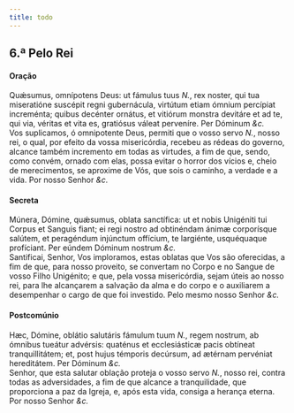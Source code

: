 ```yaml
---
title: todo
---
```

<h2 class="text-center">6.ª Pelo Rei</h2>

<h4 class="text-center">Oração</h4>
<div class="container-fluid">
<div class="row">
<div class="dropcap text-justify">
Quǽsumus, omnípotens Deus: ut fámulus tuus <em>N.</em>, rex noster, qui tua miseratióne suscépit regni gubernácula, virtútum etiam ómnium percípiat increménta; quibus decénter ornátus, et vitiórum monstra devitáre et ad te, qui via, véritas et vita es, gratiósus váleat perveníre. Per Dóminum <em>&c.</em>
</div>
<div class="dropcap text-justify">
Vos suplicamos, ó omnipotente Deus, permiti que o vosso servo <em>N.</em>, nosso rei, o qual, por efeito da vossa misericórdia, recebeu as rédeas do governo, alcance também incremento em todas as virtudes, a fim de que, sendo, como convém, ornado com elas, possa evitar o horror dos vícios e, cheio de merecimentos, se aproxime de Vós, que sois o caminho, a verdade e a vida. Por nosso Senhor <em>&c.</em>
</div>
</div>
</div>

<h4 class="text-center">Secreta</h4>
<div class="container-fluid">
<div class="row">
<div class="dropcap text-justify">
Múnera, Dómine, quǽsumus, oblata sanctífica: ut et nobis Unigéniti tui Corpus et Sanguis fiant; ei regi nostro ad obtinéndam ánimæ corporísque salútem, et peragéndum injúnctum offícium, te largiénte, usquéquaque profíciant. Per eúndem Dóminum nostrum <em>&c.</em>
</div>
<div class="dropcap text-justify">
Santificai, Senhor, Vos imploramos, estas oblatas que Vos são oferecidas, a fim de que, para nosso proveito, se convertam no Corpo e no Sangue de vosso Filho Unigénito; e que, pela vossa misericórdia, sejam úteis ao nosso rei, para lhe alcançarem a salvação da alma e do corpo e o auxiliarem a desempenhar o cargo de que foi investido. Pelo mesmo nosso Senhor <em>&c.</em>
</div>
</div>
</div>

<h4 class="text-center">Postcomúnio</h4>
<div class="container-fluid">
<div class="row">
<div class="dropcap text-justify">
Hæc, Dómine, oblátio salutáris fámulum tuum <em>N.</em>, regem nostrum, ab ómnibus tueátur advérsis: quaténus et ecclesiásticæ pacis obtíneat tranquillitátem; et, post hujus témporis decúrsum, ad ætérnam pervéniat hereditátem. Per Dóminum <em>&c.</em>
</div>
<div class="dropcap text-justify">
Senhor, que esta salutar oblação proteja o vosso servo <em>N.</em>, nosso rei, contra todas as adversidades, a fim de que alcance a tranquilidade, que proporciona a paz da Igreja, e, após esta vida, consiga a herança eterna. Por nosso Senhor <em>&c.</em>
</div>
</div>
</div>